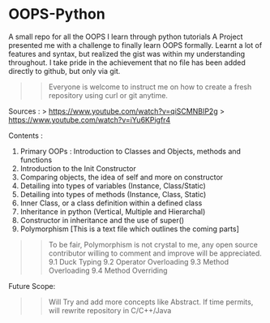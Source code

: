 # OOPS-Python
A small repo for all the OOPS I learn through python tutorials
A Project presented me with a challenge to finally learn OOPS formally. Learnt a lot of features and syntax, but realized the gist was
within my understanding throughout. I take pride in the achievement that no file has been added directly to github, but only via git. 
>> Everyone is welcome to instruct me on how to create a fresh repository using curl or git anytime.

Sources : > https://www.youtube.com/watch?v=qiSCMNBIP2g > https://www.youtube.com/watch?v=iYu6KPigfr4

Contents : 
1. Primary OOPs : Introduction to Classes and Objects, methods and functions
2. Introduction to the Init Constructor
3. Comparing objects, the idea of self and more on constructor
4. Detailing into types of variables (Instance, Class/Static)
5. Detailing into types of methods (Instance, Class, Static)
6. Inner Class, or a class definition within a defined class
7. Inheritance in python (Vertical, Multiple and Hierarchal)
8. Constructor in inheritance and the use of super()
9. Polymorphism [This is a text file which outlines the coming parts]
>> To be fair, Polymorphism is not crystal to me, any open source contributor willing to comment and improve will be appreciated.
  9.1 Duck Typing
  9.2 Operator Overloading
  9.3 Method Overloading
  9.4 Method Overriding
  
Future Scope: 
>> Will Try and add more concepts like Abstract. If time permits, will rewrite repository in C/C++/Java
